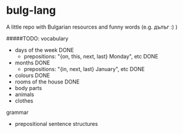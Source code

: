# bulg-lang
A little repo with Bulgarian resources and funny words (e.g. дълъг :) )

#####TODO:
vocabulary
  - days of the week DONE
    - prepositions: "{on, this, next, last} Monday", etc DONE
  - months DONE
    - prepositions: "{in, next, last} January", etc DONE
  - colours DONE
  - rooms of the house DONE
  - body parts
  - animals
  - clothes

grammar
  - prepositional sentence structures
